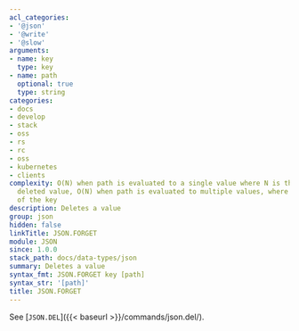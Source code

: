 ```yaml
---
acl_categories:
- '@json'
- '@write'
- '@slow'
arguments:
- name: key
  type: key
- name: path
  optional: true
  type: string
categories:
- docs
- develop
- stack
- oss
- rs
- rc
- oss
- kubernetes
- clients
complexity: O(N) when path is evaluated to a single value where N is the size of the
  deleted value, O(N) when path is evaluated to multiple values, where N is the size
  of the key
description: Deletes a value
group: json
hidden: false
linkTitle: JSON.FORGET
module: JSON
since: 1.0.0
stack_path: docs/data-types/json
summary: Deletes a value
syntax_fmt: JSON.FORGET key [path]
syntax_str: '[path]'
title: JSON.FORGET
---
```

See [`JSON.DEL`]({{< baseurl >}}/commands/json.del/).